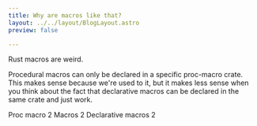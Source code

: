 ```yaml
---
title: Why are macros like that?
layout: ../../layout/BlogLayout.astro
preview: false

---
```


Rust macros are weird.

Procedural macros can only be declared in a specific proc-macro crate. This makes sense because we're used to it, but it makes less sense when you think about the fact that
declarative macros can be declared in the same crate and just work.



Proc macro 2
Macros 2
Declarative macros 2

